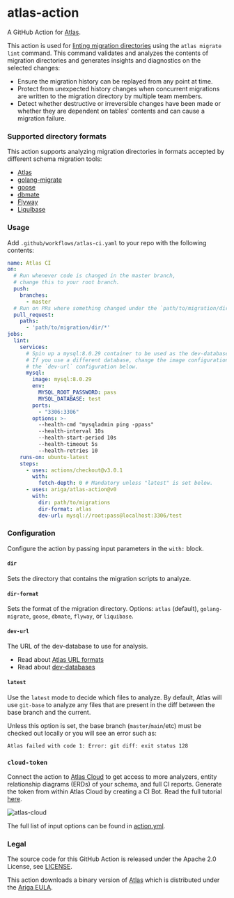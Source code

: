 # atlas-action

A GitHub Action for [Atlas](https://github.com/ariga/atlas).

This action is used for [linting migration directories](https://atlasgo.io/versioned/lint)
using the `atlas migrate lint` command. This command  validates and analyzes the contents
of migration directories and generates insights and diagnostics on the selected changes:

* Ensure the migration history can be replayed from any point at time.
* Protect from unexpected history changes when concurrent migrations are written to the migration directory by
  multiple team members.
* Detect whether destructive or irreversible changes have been made or whether they are dependent on tables'
  contents and can cause a migration failure.

### Supported directory formats

This action supports analyzing migration directories in formats
accepted by different schema migration tools:
* [Atlas](https://atlasgo.io)
* [golang-migrate](https://github.com/golang-migrate/migrate)
* [goose](https://github.com/pressly/goose)
* [dbmate](https://github.com/amacneil/dbmate)
* [Flyway](https://flywaydb.org/)
* [Liquibase](https://www.liquibase.org/)

### Usage

Add `.github/workflows/atlas-ci.yaml` to your repo with the following contents:

```yaml
name: Atlas CI
on:
  # Run whenever code is changed in the master branch,
  # change this to your root branch.
  push:
    branches:
      - master
  # Run on PRs where something changed under the `path/to/migration/dir/` directory.
  pull_request:
    paths:
      - 'path/to/migration/dir/*'
jobs:
  lint:
    services:
      # Spin up a mysql:8.0.29 container to be used as the dev-database for analysis.
      # If you use a different database, change the image configuration and update
      # the `dev-url` configuration below.
      mysql:
        image: mysql:8.0.29
        env:
          MYSQL_ROOT_PASSWORD: pass
          MYSQL_DATABASE: test
        ports:
          - "3306:3306"
        options: >-
          --health-cmd "mysqladmin ping -ppass"
          --health-interval 10s
          --health-start-period 10s
          --health-timeout 5s
          --health-retries 10
    runs-on: ubuntu-latest
    steps:
      - uses: actions/checkout@v3.0.1
        with:
          fetch-depth: 0 # Mandatory unless "latest" is set below.
      - uses: ariga/atlas-action@v0
        with:
          dir: path/to/migrations
          dir-format: atlas
          dev-url: mysql://root:pass@localhost:3306/test
```

### Configuration

Configure the action by passing input parameters in the `with:` block.

#### `dir`

Sets the directory that contains the migration scripts to analyze.

#### `dir-format`

Sets the format of the migration directory. Options: `atlas` (default),
`golang-migrate`, `goose`, `dbmate`, `flyway`, or `liquibase`.

#### `dev-url`

The URL of the dev-database to use for analysis.

* Read about [Atlas URL formats](https://atlasgo.io/concepts/url)
* Read about [dev-databases](https://atlasgo.io/concepts/dev-database)

#### `latest`

Use the `latest` mode to decide which files to analyze. By default,
Atlas will use `git-base` to analyze any files that are present in the
diff between the base branch and the current.

Unless this option is set, the base branch (`master`/`main`/etc) must
be checked out locally or you will see an error such as:
```
Atlas failed with code 1: Error: git diff: exit status 128
```

### `cloud-token`

Connect the action to [Atlas Cloud](https://atlasgo.cloud/) to get access to more analyzers,
entity relationship diagrams (ERDs) of your schema, and full CI reports.
Generate the token from within Atlas Cloud by creating a CI Bot. Read the full tutorial
[here](https://atlasgo.io/cloud/getting-started#connecting-to-the-atlas-github-action).

![atlas-cloud](https://atlasgo.io/uploads/images/issues-found-ci.png)

The full list of input options can be found in [action.yml](action.yml).

### Legal

The source code for this GitHub Action is released under the Apache 2.0
License, see [LICENSE](LICENSE).

This action downloads a binary version of [Atlas](https://atlasgo.io) which
is distributed under the [Ariga EULA](https://ariga.io/legal/atlas/eula).
